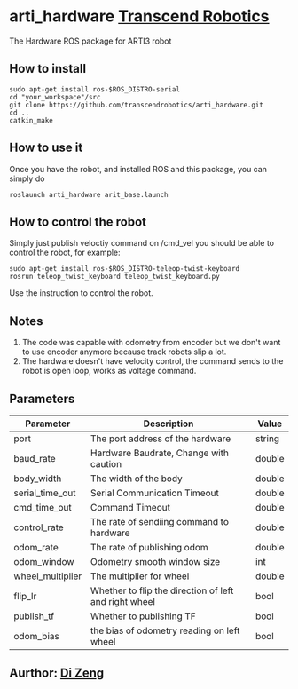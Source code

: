 # arti_hardware  [Transcend Robotics](http://transcendrobotics.com/)
The Hardware ROS package for ARTI3 robot
## How to install
```
sudo apt-get install ros-$ROS_DISTRO-serial
cd "your_workspace"/src
git clone https://github.com/transcendrobotics/arti_hardware.git
cd ..
catkin_make
```
## How to use it
Once you have the robot, and installed ROS and this package, you can simply do
```
roslaunch arti_hardware arit_base.launch
```
## How to control the robot
Simply just publish veloctiy command on /cmd_vel you should be able to control the robot, for example:
```
sudo apt-get install ros-$ROS_DISTRO-teleop-twist-keyboard
rosrun teleop_twist_keyboard teleop_twist_keyboard.py
```
Use the instruction to control the robot.
## Notes
1. The code was capable with odometry from encoder but we don't want to use encoder anymore because track robots slip a lot.
2. The hardware doesn't have velocity control, the command sends to the robot is open loop, works as voltage command.

## Parameters
 Parameter                    |           Description                                       |              Value          
------------------------------|-------------------------------------------------------------|-------------------------    
port                          | The port address of the hardware                            | string               
baud_rate                     | Hardware Baudrate, Change with caution                      | double
body_width                    | The width of the body                                       | double
serial_time_out               | Serial Communication Timeout                                | double
cmd_time_out                  | Command Timeout                                             | double
control_rate                  | The rate of sendiing command to hardware                    | double
odom_rate                     | The rate of publishing odom                                 | double
odom_window                   | Odometry smooth window size                                 | int
wheel_multiplier              | The multiplier for wheel                                    | double
flip_lr                       | Whether to flip the direction of left and right wheel       | bool        
publish_tf                    | Whether to publishing TF                                    | bool        
odom_bias                     | the bias of odometry reading on left wheel                  | bool        

## Aurthor: [Di Zeng](https://www.linkedin.com/in/dizeng)
